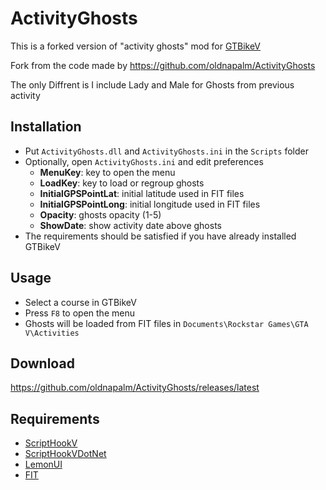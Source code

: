 # ActivityGhosts

This is a forked version of "activity ghosts" mod for [GTBikeV](https://www.gtbikev.com/)

Fork from the code made by https://github.com/oldnapalm/ActivityGhosts

The only Diffrent is I include Lady and Male for Ghosts from previous activity

## Installation
- Put `ActivityGhosts.dll` and `ActivityGhosts.ini` in the `Scripts` folder
- Optionally, open `ActivityGhosts.ini` and edit preferences
  - **MenuKey**: key to open the menu
  - **LoadKey**: key to load or regroup ghosts
  - **InitialGPSPointLat**: initial latitude used in FIT files
  - **InitialGPSPointLong**: initial longitude used in FIT files
  - **Opacity**: ghosts opacity (1-5)
  - **ShowDate**: show activity date above ghosts
- The requirements should be satisfied if you have already installed GTBikeV

## Usage
- Select a course in GTBikeV
- Press `F8` to open the menu
- Ghosts will be loaded from FIT files in `Documents\Rockstar Games\GTA V\Activities`

## Download
https://github.com/oldnapalm/ActivityGhosts/releases/latest

## Requirements
- [ScriptHookV](http://www.dev-c.com/gtav/scripthookv/)
- [ScriptHookVDotNet](https://github.com/crosire/scripthookvdotnet)
- [LemonUI](https://github.com/justalemon/LemonUI)
- [FIT](https://developer.garmin.com/fit/download/)
